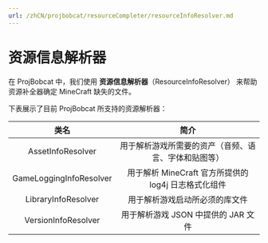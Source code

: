 ```yaml
---
url: /zhCN/projbobcat/resourceCompleter/resourceInfoResolver.md
---
```

# 资源信息解析器

在 ProjBobcat 中，我们使用 **资源信息解析器**（ResourceInfoResolver）
来帮助资源补全器确定 MineCraft 缺失的文件。

下表展示了目前 ProjBobcat 所支持的资源解析器：

|            类名            |                 简介                  |
|:------------------------:|:-----------------------------------:|
|    AssetInfoResolver     |     用于解析游戏所需要的资产（音频、语言、字体和贴图等）      |
| GameLoggingInfoResolver  | 用于解析 MineCraft 官方所提供的 log4j 日志格式化组件 |
|   LibraryInfoResolver    |           用于解析游戏启动所必须的库文件           |
|   VersionInfoResolver    |       用于解析游戏 JSON 中提供的 JAR 文件       |
